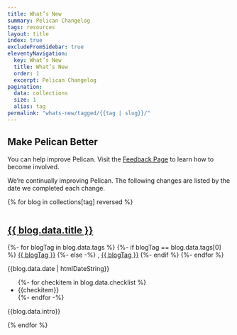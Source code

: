 ```yaml
---
title: What’s New
summary: Pelican Changelog
tags: resources
layout: title
index: true
excludeFromSidebar: true
eleventyNavigation:
  key: What’s New
  title: What’s New
  order: 1
  excerpt: Pelican Changelog
pagination:
  data: collections
  size: 1
  alias: tag
permalink: "whats-new/tagged/{{tag | slug}}/"
---
```

## Make Pelican Better

You can help improve Pelican. Visit the [Feedback Page](/feedback) to learn how to become involved.

We’re continually improving Pelican. The following changes are listed by the date we completed each change.

{% for blog in collections[tag] reversed %}

<div class="card shadow-none">
  <div class="card-body">
    <div class="row">
      <div class="col-2">
        <img></img>
      </div>
      <div class="col-10">
        <div class="row">
          <div class="col-6">
            <h2><a href="{{ blog.url | url }}">{{ blog.data.title }}</a></h2> 
          </div>
          <div class="col-3">
            {%- for blogTag in blog.data.tags %}
            {%- if blogTag == blog.data.tags[0] %}
            <a href="{{ '/whats-new/tagged/' | url }}{{blogTag}}">{{ blogTag }}</a>
            {%- else -%}
            , <a href="{{ '/whats-new/tagged/' | url }}{{blogTag}}">{{ blogTag }}</a>
            {%- endif %}
            {%- endfor %}
          </div>
          <div class="col-3">
            <p>{{blog.data.date | htmlDateString}}</p>
          </div>
          <div class="col">
            <ul>
              {%- for checkitem in blog.data.checklist %}
              <li>{{checkitem}}
              </li> 
              {%- endfor -%}
            </ul>
            <p>{{blog.data.intro}}</p>
          </div>
        </div>
      </div>
    </div>
  </div>
</div>

{% endfor %}
